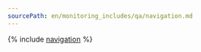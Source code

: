 ```yaml
---
sourcePath: en/monitoring_includes/qa/navigation.md
---
```

{% include [navigation](../../_qa/monitoring/navigation.md) %}